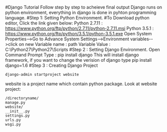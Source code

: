 #Django Tutorial 
Follow step by step to acheieve final output
Django runs on python environment, everything in django is done in pyhton programming language.
#Step 1: Setting Python Environment.
#To Download python editor, Click the link given below:
    Python 2.7.11 : https://www.python.org/ftp/python/2.7.11/python-2.7.11.msi
    Python 3.5.1  : https://www.python.org/ftp/python/3.5.1/python-3.5.1.exe
Open System Properties-->Go to Advance System Settings-->Environment variables-->click on new
    Variable name : path
    Variable Value : C:\Python27\Python27\Scripts 
#Step 2 : Setting Django Environment.
    Open Command Prompt
    Type : pip install django
This will install django framework, if you want to change the verision of django type pip install django=1.6
#Step 3 : Creating Django Project
    
    django-admin startproject website
website is a project name which contain python package.
Look at website project:

    /directoryname/
    manage.py
    website/
    __init__.py
    settings.py
    urls.py
    wsgi.py
   
   
